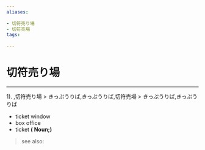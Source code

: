 ```yaml
---
aliases:
    
- 切符売り場
- 切符売場
tags:
    
---
```


# 切符売り場
---
1).
,切符売り場 > きっぷうりば,きっぷうりば,切符売場 > きっぷうりば,きっぷうりば

- ticket window
- box office
- ticket
**( Noun;)**
> see also: 
            